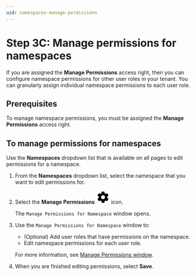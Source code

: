 ```yaml
---
uid: namespaces-manage-permissions
---
```


# Step 3C: Manage permissions for namespaces

If you are assigned the **Manage Permissions** access right, then you can configure namespace permissions for other user roles in your tenant. You can granularly assign individual namespace permissions to each user role.

## Prerequisites

To manage namespace permissions, you must be assigned the **Manage Permissions** access right.

## To manage permissions for namespaces

Use the **Namespaces** dropdown list that is available on all pages to edit permissions for a namespace.

1. From the **Namespaces** dropdown list, select the namespace that you want to edit permissions for.

1. Select the **Manage Permissions** ![Manage Permissions](../../_icons/default/cog.svg) icon.

    The `Manage Permissions for Namespace` window opens.

1. Use the `Manage Permissions for Namespace` window to:

    - (Optional) Add user roles that have permissions on the namespace.
    - Edit namespace permissions for each user role.

    For more information, see [Manage Permissions window](xref:permissions-management#manage-permissions-window).

1. When you are finished editing permissions, select **Save**.
